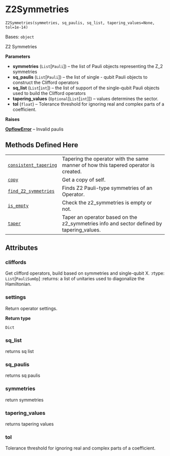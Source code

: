 # Z2Symmetries

<span id="undefined" />

`Z2Symmetries(symmetries, sq_paulis, sq_list, tapering_values=None, tol=1e-14)`

Bases: `object`

Z2 Symmetries

**Parameters**

*   **symmetries** (`List`\[`Pauli`]) – the list of Pauli objects representing the Z\_2 symmetries
*   **sq\_paulis** (`List`\[`Pauli`]) – the list of single - qubit Pauli objects to construct the Clifford operators
*   **sq\_list** (`List`\[`int`]) – the list of support of the single-qubit Pauli objects used to build the Clifford operators
*   **tapering\_values** (`Optional`\[`List`\[`int`]]) – values determines the sector.
*   **tol** (`float`) – Tolerance threshold for ignoring real and complex parts of a coefficient.

**Raises**

[**OpflowError**](qiskit.opflow.OpflowError#qiskit.opflow.OpflowError "qiskit.opflow.OpflowError") – Invalid paulis

## Methods Defined Here

|                                                                                                                                                                                                                   |                                                                                            |
| ----------------------------------------------------------------------------------------------------------------------------------------------------------------------------------------------------------------- | ------------------------------------------------------------------------------------------ |
| [`consistent_tapering`](qiskit.opflow.primitive_ops.Z2Symmetries.consistent_tapering#qiskit.opflow.primitive_ops.Z2Symmetries.consistent_tapering "qiskit.opflow.primitive_ops.Z2Symmetries.consistent_tapering") | Tapering the operator with the same manner of how this tapered operator is created.        |
| [`copy`](qiskit.opflow.primitive_ops.Z2Symmetries.copy#qiskit.opflow.primitive_ops.Z2Symmetries.copy "qiskit.opflow.primitive_ops.Z2Symmetries.copy")                                                             | Get a copy of self.                                                                        |
| [`find_Z2_symmetries`](qiskit.opflow.primitive_ops.Z2Symmetries.find_Z2_symmetries#qiskit.opflow.primitive_ops.Z2Symmetries.find_Z2_symmetries "qiskit.opflow.primitive_ops.Z2Symmetries.find_Z2_symmetries")     | Finds Z2 Pauli-type symmetries of an Operator.                                             |
| [`is_empty`](qiskit.opflow.primitive_ops.Z2Symmetries.is_empty#qiskit.opflow.primitive_ops.Z2Symmetries.is_empty "qiskit.opflow.primitive_ops.Z2Symmetries.is_empty")                                             | Check the z2\_symmetries is empty or not.                                                  |
| [`taper`](qiskit.opflow.primitive_ops.Z2Symmetries.taper#qiskit.opflow.primitive_ops.Z2Symmetries.taper "qiskit.opflow.primitive_ops.Z2Symmetries.taper")                                                         | Taper an operator based on the z2\_symmetries info and sector defined by tapering\_values. |

## Attributes

<span id="undefined" />

### cliffords

Get clifford operators, build based on symmetries and single-qubit X. :rtype: `List`\[`PauliSumOp`] :returns: a list of unitaries used to diagonalize the Hamiltonian.

<span id="undefined" />

### settings

Return operator settings.

**Return type**

`Dict`

<span id="undefined" />

### sq\_list

returns sq list

<span id="undefined" />

### sq\_paulis

returns sq paulis

<span id="undefined" />

### symmetries

return symmetries

<span id="undefined" />

### tapering\_values

returns tapering values

<span id="undefined" />

### tol

Tolerance threshold for ignoring real and complex parts of a coefficient.
